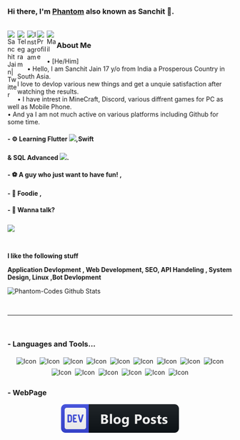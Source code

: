 ### Hi there, I'm [Phantom](https://Phantom-creates.tech/) also known as Sanchit 👋.


<br/>
<a href="https://twitter.com/Sanchit68696170">
  <img align="left" alt="Sanchit Jain| Twitter" width="22px" src="https://help.twitter.com/content/dam/help-twitter/brand/logo.png" />
</a>
<a href="https://t.me/SanchitCodes">
  <img align="left" alt="Telegram" width="22px" src="https://upload.wikimedia.org/wikipedia/commons/thumb/8/82/Telegram_logo.svg/1200px-Telegram_logo.svg.png" />
</a>
<a href="https://www.instagram.com/ig.phantom___/">
  <img align="left" alt="Instagram" width="22px" src="https://assets.stickpng.com/images/580b57fcd9996e24bc43c521.png" />
</a>
<a href="https://dsc.bio/Phantomxz">
  <img align="left" alt="Profile" width="22px" src="https://www.freepnglogos.com/uploads/discord-logo-png/discord-u2013-swiss-geeks-23.png" />
</a>
<a href="sanchit.jain1412@gmail.com">
  <img align="left" alt=" Mail" width="22px" src="https://storage.googleapis.com/gweb-uniblog-publish-prod/images/Gmail.max-1100x1100.png" />
</a>
                  
### About Me
• [He/Him] \
• Hello, I am Sanchit Jain 17 y/o from India a Prosperous Country in South Asia. \
  I love to devlop various new things and get a unquie satisfaction after watching the results.\
• I have intrest in MineCraft, Discord, various diffrent games for PC as well as Mobile Phone.\
• And ya I am not much active on various platforms including Github for some time.

#### - ⚙ Learning Flutter  <code><img height="20" src="https://cdn-images-1.medium.com/max/1200/1*5-aoK8IBmXve5whBQM90GA.png"></code>,Swift <code> <img height="20" width="16" src="https://pluralsight2.imgix.net/paths/images/swift-ae81d7c6b0.png"> </code> & SQL Advanced <code><img height="20" src="https://sqlbak.com/blog/wp-content/uploads/2014/03/sql.png"></code>.




#### - ⚽ A guy who just want to have fun! , 

#### - 🍕 Foodie ,

#### - 💬 Wanna talk?<br>
<img align="middle" src="https://discord.c99.nl/widget/theme-4/730615970074329142.png">
</p>


<br />


**I like the following stuff**

**Application Devlopment , Web Development, SEO, API Handeling , System Design,  Linux ,Bot Devlopment**
<br />


![Phantom-Codes Github Stats](https://github-readme-stats.vercel.app/api?username=Phantom-Codes&show_icons=true&title_color=fff&icon_color=79ff97&text_color=9f9f9f&bg_color=151515)

<br />

*************

<br />

### - Languages and Tools...

<p align="center">
 <img src="https://img.shields.io/badge/c++-%2300599C.svg?style=for-the-badge&logo=c%2B%2B&logoColor=white" alt="Icon" style="vertical-align:top; margin:4px"><img src="https://img.shields.io/badge/css3-%231572B6.svg?style=for-the-badge&logo=css3&logoColor=white"alt="Icon" style="vertical-align:top; margin:4px"><img src="https://img.shields.io/badge/dart-%230175C2.svg?style=for-the-badge&logo=dart&logoColor=white" alt="Icon" style="vertical-align:top; margin:4px"><img src="https://img.shields.io/badge/html5-%23E34F26.svg?style=for-the-badge&logo=html5&logoColor=white" alt="Icon" style="vertical-align:top; margin:4px"><img src="https://img.shields.io/badge/javascript-%23323330.svg?style=for-the-badge&logo=javascript&logoColor=%23F7DF1E" alt="Icon" style="vertical-align:top; margin:4px"><img src="https://img.shields.io/badge/python-3670A0?style=for-the-badge&logo=python&logoColor=ffdd54" alt="Icon" style="vertical-align:top; margin:4px"><img src="https://img.shields.io/badge/swift-F54A2A?style=for-the-badge&logo=swift&logoColor=white" alt="Icon" style="vertical-align:top; margin:4px"><img src="https://img.shields.io/badge/Android%20Studio-3DDC84.svg?style=for-the-badge&logo=android-studio&logoColor=white" alt="Icon" style="vertical-align:top; margin:4px"><img src="https://img.shields.io/badge/NPM-%23000000.svg?style=for-the-badge&logo=npm&logoColor=white" alt="Icon" style="vertical-align:top; margin:4px"><img src="https://img.shields.io/badge/node.js-6DA55F?style=for-the-badge&logo=node.js&logoColor=white" alt="Icon" style="vertical-align:top; margin:4px"><img src="https://img.shields.io/badge/Visual%20Studio-5C2D91.svg?style=for-the-badge&logo=visual-studio&logoColor=white" alt="Icon" style="vertical-align:top; margin:4px"><img src="https://img.shields.io/badge/git-%23F05033.svg?style=for-the-badge&logo=git&logoColor=white" alt="Icon" style="vertical-align:top; margin:4px"><img src="https://img.shields.io/badge/WordPress-%23117AC9.svg?style=for-the-badge&logo=WordPress&logoColor=white" alt="Icon" style="vertical-align:top; margin:4px"><img src="https://img.shields.io/badge/GoogleCloud-%234285F4.svg?style=for-the-badge&logo=google-cloud&logoColor=white" alt="Icon" style="vertical-align:top; margin:4px"><img src="https://img.shields.io/badge/MongoDB-%234ea94b.svg?style=for-the-badge&logo=mongodb&logoColor=white" alt="Icon" style="vertical-align:top; margin:4px">

</p>

### - WebPage

<p align="center">
<img src="https://raw.githubusercontent.com/8bithemant/8bithemant/master/svg/blogs/devto.svg"> 
</p>

